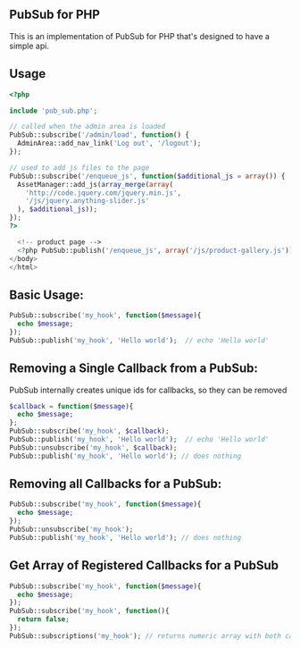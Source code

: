 ## PubSub for PHP
This is an implementation of PubSub for PHP that's designed to have a simple api.

## Usage

```php
<?php

include 'pub_sub.php';

// called when the admin area is loaded
PubSub::subscribe('/admin/load', function() {
  AdminArea::add_nav_link('Log out', '/logout');
});

// used to add js files to the page
PubSub::subscribe('/enqueue_js', function($additional_js = array()) {
  AssetManager::add_js(array_merge(array(
    'http://code.jquery.com/jquery.min.js',
    '/js/jquery.anything-slider.js'
  ), $additional_js));
});
?>

  <!-- product page -->
  <?php PubSub::publish('/enqueue_js', array('/js/product-gallery.js')); ?>
</body>
</html>
```


Basic Usage:
------------
```php
PubSub::subscribe('my_hook', function($message){
  echo $message;
});
PubSub::publish('my_hook', 'Hello world');  // echo 'Hello world'
```

Removing a Single Callback from a PubSub:
---------------------------------------
PubSub internally creates unique ids for callbacks, so they can be removed
```php
$callback = function($message){
  echo $message;
};
PubSub::subscribe('my_hook', $callback);
PubSub::publish('my_hook', 'Hello world');  // echo 'Hello world'
PubSub::unsubscribe('my_hook', $callback);
PubSub::publish('my_hook', 'Hello world'); // does nothing
```

Removing all Callbacks for a PubSub:
----------------------------------
```php
PubSub::subscribe('my_hook', function($message){
  echo $message;
});
PubSub::unsubscribe('my_hook');
PubSub::publish('my_hook', 'Hello world'); // does nothing
```

Get Array of Registered Callbacks for a PubSub
--------------------------------------------
```php
PubSub::subscribe('my_hook', function($message){
  echo $message;
});
PubSub::subscribe('my_hook', function(){
  return false;
});
PubSub::subscriptions('my_hook'); // returns numeric array with both callbacks, in the order that they would execute
```
